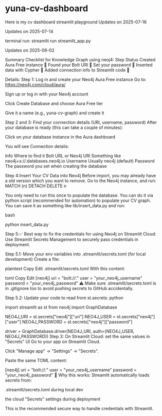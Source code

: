 # yuna-cv-dashboard

Here is my cv dashboard streamlit playground
Updates on 2025-07-16


Updates on 2025-07-14

terminal run: streamlit run streamlit_app.py

Updates on 2025-06-02

Summary Checklist for Knowledge Graph using neoj4:
Step	Status
Created Aura Free instance	🔲
Found your Bolt URI	🔲
Set your password	🔲
Inserted data with Cypher	🔲
Added connection info to Streamlit code	🔲


Details:
Step 1: Log in and create your Neo4j Aura Free instance
Go to: https://neo4j.com/cloud/aura/

Sign up or log in with your Neo4j account

Click Create Database and choose Aura Free tier

Give it a name (e.g., yuna-cv-graph) and create it

Step 2 and 3: Find your connection details (URI, username, password)
After your database is ready (this can take a couple of minutes):

Click on your database instance in the Aura dashboard

You will see Connection details:

Info	Where to find it
Bolt URL or Neo4j URI	Something like neo4j+s://<random>.databases.neo4j.io
Username	Usually neo4j (default)
Password	The password you set when creating the database

Step 4:Insert Your CV Data into Neo4j
Before import, you may already have a old version which you want to remove. Go to the Neo4j instance, and run:
MATCH (n)
DETACH DELETE n

You only need to run this once to populate the database. You can do it via python script (recommended for automation) to populate your CV graph.
You can save it as something like lib/insert_data.py and run:

bash

python insert_data.py

Step 5:✅ Best way to fix the credentials for using Neo4j on Streamlit Cloud:
Use Streamlit Secrets Management to securely pass credentials in deployment.

Step 5.1: Move your env variables into .streamlit/secrets.toml (for local development)
Create a file:

plaintext
Copy
Edit
.streamlit/secrets.toml
With this content:

toml
Copy
Edit
[neo4j]
uri = "bolt://<host>:<port>"
user = "your_neo4j_username"
password = "your_neo4j_password"
⚠️ Make sure .streamlit/secrets.toml is in .gitignore too to avoid pushing secrets to GitHub accidentally.

Step 5.2: Update your code to read from st.secrets:
python

import streamlit as st
from neo4j import GraphDatabase

NEO4J_URI = st.secrets["neo4j"]["uri"]
NEO4J_USER = st.secrets["neo4j"]["user"]
NEO4J_PASSWORD = st.secrets["neo4j"]["password"]

driver = GraphDatabase.driver(NEO4J_URI, auth=(NEO4J_USER, NEO4J_PASSWORD))
Step 3: On Streamlit Cloud: set the same values in "Secrets" UI
Go to your app on Streamlit Cloud.

Click "Manage app" → "Settings" → "Secrets".

Paste the same TOML content:

[neo4j]
uri = "bolt://<host>:<port>"
user = "your_neo4j_username"
password = "your_neo4j_password"
🧠 Why this works:
Streamlit automatically loads secrets from:

.streamlit/secrets.toml during local dev

the cloud "Secrets" settings during deployment

This is the recommended secure way to handle credentials with Streamlit.


